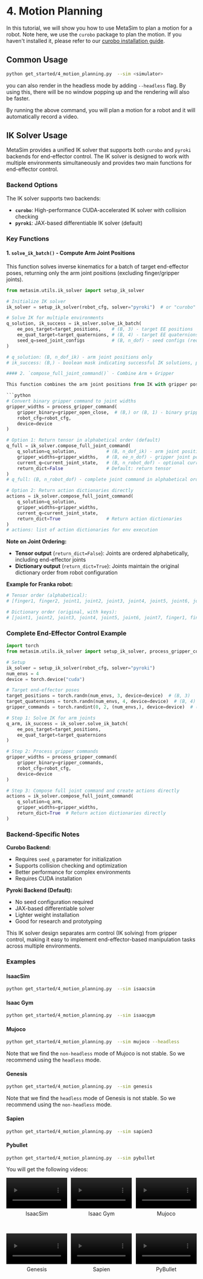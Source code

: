 # 4. Motion Planning
In this tutorial, we will show you how to use MetaSim to plan a motion for a robot.
Note here, we use the `curobo` package to plan the motion. If you haven't installed it, please refer to our [curobo installation guide](http://127.0.0.1:8000/metasim/get_started/advanced_installation/curobo.html).

## Common Usage

```bash
python get_started/4_motion_planning.py  --sim <simulator>
```
you can also render in the headless mode by adding `--headless` flag. By using this, there will be no window popping up and the rendering will also be faster.

By running the above command, you will plan a motion for a robot and it will automatically record a video.

## IK Solver Usage

MetaSim provides a unified IK solver that supports both `curobo` and `pyroki` backends for end-effector control. The IK solver is designed to work with multiple environments simultaneously and provides two main functions for end-effector control.

### Backend Options

The IK solver supports two backends:

- **`curobo`**: High-performance CUDA-accelerated IK solver with collision checking
- **`pyroki`**: JAX-based differentiable IK solver (default)

### Key Functions

#### 1. `solve_ik_batch()` - Compute Arm Joint Positions

This function solves inverse kinematics for a batch of target end-effector poses, returning only the arm joint positions (excluding finger/gripper joints).

```python
from metasim.utils.ik_solver import setup_ik_solver

# Initialize IK solver
ik_solver = setup_ik_solver(robot_cfg, solver="pyroki")  # or "curobo"

# Solve IK for multiple environments
q_solution, ik_success = ik_solver.solve_ik_batch(
    ee_pos_target=target_positions,    # (B, 3) - target EE positions
    ee_quat_target=target_quaternions, # (B, 4) - target EE quaternions (wxyz)
    seed_q=seed_joint_configs          # (B, n_dof) - seed configs (required for curobo)
)

# q_solution: (B, n_dof_ik) - arm joint positions only
# ik_success: (B,) - boolean mask indicating successful IK solutions, pyroki does not need this

#### 2. `compose_full_joint_command()` - Combine Arm + Gripper

This function combines the arm joint positions from IK with gripper positions to create the complete joint command. It can return either a tensor or action dictionaries.

```python
# Convert binary gripper command to joint widths
gripper_widths = process_gripper_command(
    gripper_binary=gripper_open_close,  # (B,) or (B, 1) - binary gripper state
    robot_cfg=robot_cfg,
    device=device
)

# Option 1: Return tensor in alphabetical order (default)
q_full = ik_solver.compose_full_joint_command(
    q_solution=q_solution,           # (B, n_dof_ik) - arm joint positions from IK
    gripper_widths=gripper_widths,   # (B, ee_n_dof) - gripper joint positions
    current_q=current_joint_state,   # (B, n_robot_dof) - optional current state
    return_dict=False                # Default: return tensor
)
# q_full: (B, n_robot_dof) - complete joint command in alphabetical order

# Option 2: Return action dictionaries directly
actions = ik_solver.compose_full_joint_command(
    q_solution=q_solution,
    gripper_widths=gripper_widths,
    current_q=current_joint_state,
    return_dict=True                 # Return action dictionaries
)
# actions: list of action dictionaries for env execution
```

**Note on Joint Ordering:**
- **Tensor output** (`return_dict=False`): Joints are ordered alphabetically, including end-effector joints
- **Dictionary output** (`return_dict=True`): Joints maintain the original dictionary order from robot configuration

**Example for Franka robot:**
```python
# Tensor order (alphabetical):
# [finger1, finger2, joint1, joint2, joint3, joint4, joint5, joint6, joint7]

# Dictionary order (original, with keys):
# [joint1, joint2, joint3, joint4, joint5, joint6, joint7, finger1, finger2]
```

### Complete End-Effector Control Example

```python
import torch
from metasim.utils.ik_solver import setup_ik_solver, process_gripper_command

# Setup
ik_solver = setup_ik_solver(robot_cfg, solver="pyroki")
num_envs = 4
device = torch.device("cuda")

# Target end-effector poses
target_positions = torch.randn(num_envs, 3, device=device)  # (B, 3)
target_quaternions = torch.randn(num_envs, 4, device=device)  # (B, 4) wxyz
gripper_commands = torch.randint(0, 2, (num_envs,), device=device)  # (B,) binary

# Step 1: Solve IK for arm joints
q_arm, ik_success = ik_solver.solve_ik_batch(
    ee_pos_target=target_positions,
    ee_quat_target=target_quaternions
)

# Step 2: Process gripper commands
gripper_widths = process_gripper_command(
    gripper_binary=gripper_commands,
    robot_cfg=robot_cfg,
    device=device
)

# Step 3: Compose full joint command and create actions directly
actions = ik_solver.compose_full_joint_command(
    q_solution=q_arm,
    gripper_widths=gripper_widths,
    return_dict=True  # Return action dictionaries directly
)

```

### Backend-Specific Notes

**Curobo Backend:**
- Requires `seed_q` parameter for initialization
- Supports collision checking and optimization
- Better performance for complex environments
- Requires CUDA installation

**Pyroki Backend (Default):**
- No seed configuration required
- JAX-based differentiable solver
- Lighter weight installation
- Good for research and prototyping

This IK solver design separates arm control (IK solving) from gripper control, making it easy to implement end-effector-based manipulation tasks across multiple environments.

### Examples

#### IsaacSim
```bash
python get_started/4_motion_planning.py  --sim isaacsim
```

#### Isaac Gym
```bash
python get_started/4_motion_planning.py  --sim isaacgym
```

#### Mujoco
```bash
python get_started/4_motion_planning.py  --sim mujoco --headless
```
Note that we find the `non-headless` mode of Mujoco is not stable. So we recommend using the `headless` mode.


#### Genesis
```bash
python get_started/4_motion_planning.py  --sim genesis
```
Note that we find the `headless` mode of Genesis is not stable. So we recommend using the `non-headless` mode.

#### Sapien
```bash
python get_started/4_motion_planning.py  --sim sapien3
```

#### Pybullet
```bash
python get_started/4_motion_planning.py  --sim pybullet
```

You will get the following videos:

<div style="display: flex; flex-wrap: wrap; justify-content: space-between; gap: 10px;">
    <div style="display: flex; justify-content: space-between; width: 100%; margin-bottom: 20px;">
        <div style="width: 32%; text-align: center;">
            <video width="100%" autoplay loop muted playsinline>
                <source src="https://roboverse.wiki/_static/standard_output/4_motion_planning_isaaclab.mp4" type="video/mp4">
            </video>
            <p style="margin-top: 5px;">IsaacSim</p>
        </div>
        <div style="width: 32%; text-align: center;">
            <video width="100%" autoplay loop muted playsinline>
                <source src="https://roboverse.wiki/_static/standard_output/4_motion_planning_isaacgym.mp4" type="video/mp4">
            </video>
            <p style="margin-top: 5px;">Isaac Gym</p>
        </div>
        <div style="width: 32%; text-align: center;">
            <video width="100%" autoplay loop muted playsinline>
                <source src="https://roboverse.wiki/_static/standard_output/4_motion_planning_mujoco.mp4" type="video/mp4">
            </video>
            <p style="margin-top: 5px;">Mujoco</p>
        </div>
    </div>
    <div style="display: flex; justify-content: space-between; width: 100%; margin-bottom: 20px;">
        <div style="width: 32%; text-align: center;">
            <video width="100%" autoplay loop muted playsinline>
                <source src="https://roboverse.wiki/_static/standard_output/4_motion_planning_genesis.mp4" type="video/mp4">
            </video>
            <p style="margin-top: 5px;">Genesis</p>
        </div>
        <div style="width: 32%; text-align: center;">
            <video width="100%" autoplay loop muted playsinline>
                <source src="https://roboverse.wiki/_static/standard_output/4_motion_planning_sapien3.mp4" type="video/mp4">
            </video>
            <p style="margin-top: 5px;">Sapien</p>
        </div>
        <div style="width: 32%; text-align: center;">
            <video width="100%" autoplay loop muted playsinline>
                <source src="https://roboverse.wiki/_static/standard_output/4_motion_planning_pybullet.mp4" type="video/mp4">
            </video>
            <p style="margin-top: 5px;">PyBullet</p>
        </div>
    </div>

</div>


